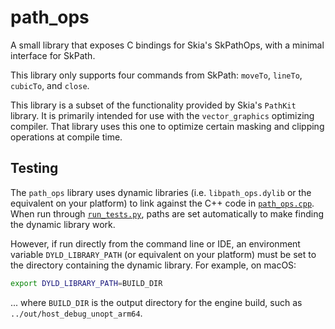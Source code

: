 # path_ops

A small library that exposes C bindings for Skia's SkPathOps, with a minimal
interface for SkPath.

This library only supports four commands from SkPath: `moveTo`, `lineTo`,
`cubicTo`, and `close`.

This library is a subset of the functionality provided by Skia's `PathKit`
library. It is primarily intended for use with the `vector_graphics` optimizing
compiler. That library uses this one to optimize certain masking and clipping
operations at compile time.

## Testing

The `path_ops` library uses dynamic libraries (i.e. `libpath_ops.dylib` or the
equivalent on your platform) to link against the C++ code in
[`path_ops.cpp`](path_ops.cpp). When run through
[`run_tests.py`](../../testing/run_tests.py), paths are set automatically to
make finding the dynamic library work.

However, if run directly from the command line or IDE, an environment variable
`DYLD_LIBRARY_PATH` (or equivalent on your platform) must be set to the
directory containing the dynamic library. For example, on macOS:

```sh
export DYLD_LIBRARY_PATH=BUILD_DIR
```

... where `BUILD_DIR` is the output directory for the engine build, such as
`../out/host_debug_unopt_arm64`.
